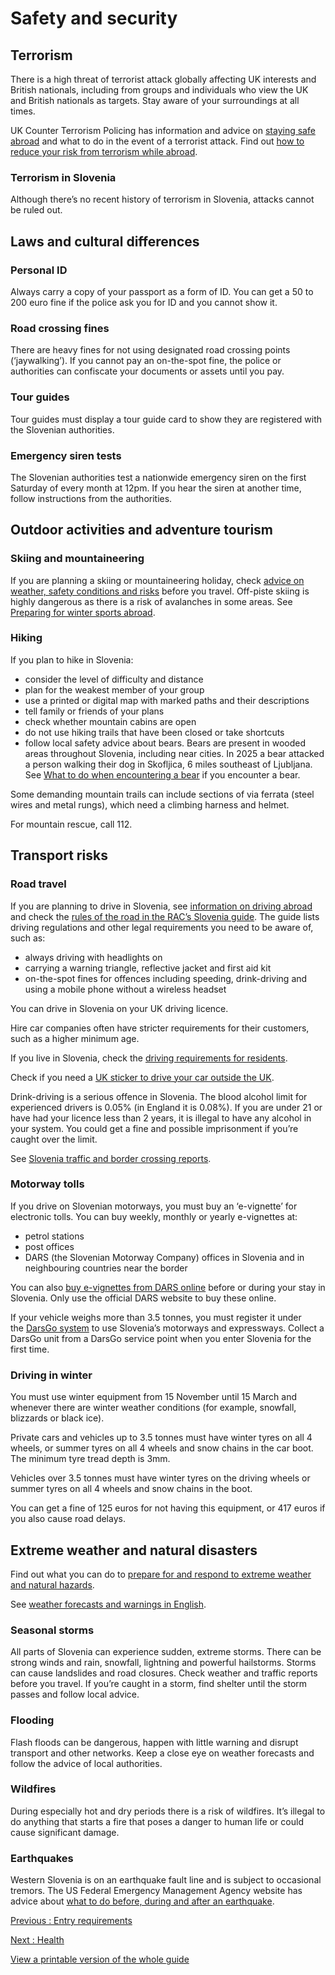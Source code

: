 # Safety and security

## Terrorism

There is a high threat of terrorist attack globally affecting UK interests and British nationals, including from groups and individuals who view the UK and British nationals as targets. Stay aware of your surroundings at all times.

UK Counter Terrorism Policing has information and advice on [staying safe abroad](https://www.counterterrorism.police.uk/safetyadvice/) and what to do in the event of a terrorist attack. Find out [how to reduce your risk from terrorism while abroad](https://www.gov.uk/guidance/reduce-your-risk-from-terrorism-while-abroad).

### Terrorism in Slovenia

Although there’s no recent history of terrorism in Slovenia, attacks cannot be ruled out.

## Laws and cultural differences

### Personal ID

Always carry a copy of your passport as a form of ID. You can get a 50 to 200 euro fine if the police ask you for ID and you cannot show it.

### Road crossing fines

There are heavy fines for not using designated road crossing points (‘jaywalking’). If you cannot pay an on-the-spot fine, the police or authorities can confiscate your documents or assets until you pay.

### Tour guides

Tour guides must display a tour guide card to show they are registered with the Slovenian authorities.

### Emergency siren tests

The Slovenian authorities test a nationwide emergency siren on the first Saturday of every month at 12pm. If you hear the siren at another time, follow instructions from the authorities.

## Outdoor activities and adventure tourism

### Skiing and mountaineering

If you are planning a skiing or mountaineering holiday, check [advice on weather, safety conditions and risks](https://slovenia-outdoor.com/en/) before you travel. Off-piste skiing is highly dangerous as there is a risk of avalanches in some areas. See [Preparing for winter sports abroad](https://www.gov.uk/guidance/winter-sports-stay-safe-on-the-slopes).

### Hiking

If you plan to hike in Slovenia:

* consider the level of difficulty and distance
* plan for the weakest member of your group
* use a printed or digital map with marked paths and their descriptions
* tell family or friends of your plans
* check whether mountain cabins are open
* do not use hiking trails that have been closed or take shortcuts
* follow local safety advice about bears. Bears are present in wooded areas throughout Slovenia, including near cities. In 2025 a bear attacked a person walking their dog in Skofljica, 6 miles southeast of Ljubljana.  See [What to do when encountering a bear](https://www.gov.si/novice/2025-04-10-kako-ravnati-ob-srecanju-z-medvedom/) if you encounter a bear.

Some demanding mountain trails can include sections of via ferrata (steel wires and metal rungs), which need a climbing harness and helmet.

For mountain rescue, call 112.

## Transport risks

### Road travel

If you are planning to drive in Slovenia, see [information on driving abroad](https://www.gov.uk/driving-abroad) and check the [rules of the road in the RAC’s Slovenia guide](https://www.rac.co.uk/drive/travel/country/slovenia/). The guide lists driving regulations and other legal requirements you need to be aware of, such as:

* always driving with headlights on
* carrying a warning triangle, reflective jacket and first aid kit
* on-the-spot fines for offences including speeding, drink-driving and using a mobile phone without a wireless headset

You can drive in Slovenia on your UK driving licence.

Hire car companies often have stricter requirements for their customers, such as a higher minimum age.

If you live in Slovenia, check the [driving requirements for residents](https://www.gov.uk/guidance/living-in-slovenia#driving-in-slovenia).

Check if you need a [UK sticker to drive your car outside the UK](https://www.gov.uk/displaying-number-plates/flags-identifiers-and-stickers).

Drink-driving is a serious offence in Slovenia. The blood alcohol limit for experienced drivers is 0.05% (in England it is 0.08%). If you are under 21 or have had your licence less than 2 years, it is illegal to have any alcohol in your system. You could get a fine and possible imprisonment if you’re caught over the limit.

See [Slovenia traffic and border crossing reports](https://www.promet.si/en).

### Motorway tolls

If you drive on Slovenian motorways, you must buy an ‘e-vignette’ for electronic tolls. You can buy weekly, monthly or yearly e-vignettes at:

* petrol stations
* post offices
* DARS (the Slovenian Motorway Company) offices in Slovenia and in neighbouring countries near the border

You can also [buy e-vignettes from DARS online](https://www.dars.si/) before or during your stay in Slovenia. Only use the official DARS website to buy these online.

If your vehicle weighs more than 3.5 tonnes, you must register it under the [DarsGo system](https://www.darsgo.si/portal/en/home) to use Slovenia’s motorways and expressways. Collect a DarsGo unit from a DarsGo service point when you enter Slovenia for the first time.

### Driving in winter

You must use winter equipment from 15 November until 15 March and whenever there are winter weather conditions (for example, snowfall, blizzards or black ice).

Private cars and vehicles up to 3.5 tonnes must have winter tyres on all 4 wheels, or summer tyres on all 4 wheels and snow chains in the car boot. The minimum tyre tread depth is 3mm.

Vehicles over 3.5 tonnes must have winter tyres on the driving wheels or summer tyres on all 4 wheels and snow chains in the boot.

You can get a fine of 125 euros for not having this equipment, or 417 euros if you also cause road delays.

## Extreme weather and natural disasters

Find out what you can do to [prepare for and respond to extreme weather and natural hazards](https://www.gov.uk/guidance/tropical-cyclones).

See [weather forecasts and warnings in English](https://www.meteoalarm.org/en/live/?s=slovenia).

### Seasonal storms

All parts of Slovenia can experience sudden, extreme storms. There can be strong winds and rain, snowfall, lightning and powerful hailstorms. Storms can cause landslides and road closures. Check weather and traffic reports before you travel. If you’re caught in a storm, find shelter until the storm passes and follow local advice.

### Flooding

Flash floods can be dangerous, happen with little warning and disrupt transport and other networks. Keep a close eye on weather forecasts and follow the advice of local authorities.

### Wildfires

During especially hot and dry periods there is a risk of wildfires. It’s illegal to do anything that starts a fire that poses a danger to human life or could cause significant damage.

### Earthquakes

Western Slovenia is on an earthquake fault line and is subject to occasional tremors. The US Federal Emergency Management Agency website has advice about [what to do before, during and after an earthquake](https://www.ready.gov/earthquakes).

[Previous
:
Entry requirements](/foreign-travel-advice/slovenia/entry-requirements)

[Next
:
Health](/foreign-travel-advice/slovenia/health)

[View a printable version of the whole guide](/foreign-travel-advice/slovenia/print)